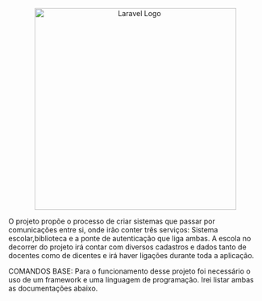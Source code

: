 
<p align="center"><a href="https://laravel.com" target="_blank"><img src="https://raw.githubusercontent.com/laravel/art/master/logo-lockup/5%20SVG/2%20CMYK/1%20Full%20Color/laravel-logolockup-cmyk-red.svg" width="400" alt="Laravel Logo"></a></p>

O projeto propõe o processo de criar sistemas que passar por comunicações entre si, onde irão conter três serviços:
Sistema escolar,biblioteca e a ponte de autenticação que liga ambas. A escola no decorrer do projeto irá contar com diversos cadastros e dados tanto de docentes como de dicentes e irá haver ligações durante toda a aplicação. 

COMANDOS BASE: Para o funcionamento desse projeto foi necessário o uso de um framework e uma linguagem de programação. Irei listar ambas as documentações abaixo.
<a href=(https://www.php.net/)></a>

